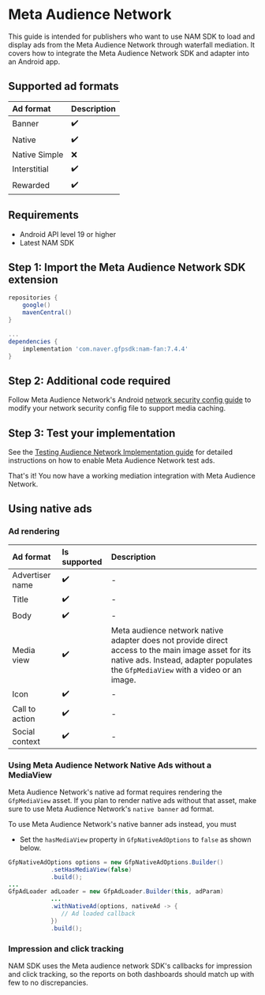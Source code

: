 # Meta Audience Network

This guide is intended for publishers who want to use NAM SDK to load and display ads from the Meta Audience Network through waterfall mediation.
It covers how to integrate the Meta Audience Network SDK and adapter into an Android app.

## Supported ad formats 

| Ad format     | Description |
|:--------------|:------------|
| Banner        | ✔️          |
| Native        | ✔️          |
| Native Simple | ❌          |
| Interstitial  | ✔️          |
| Rewarded      | ✔️          |

## Requirements 

- Android API level 19 or higher
- Latest NAM SDK

## Step 1: Import the Meta Audience Network SDK extension

```gradle
repositories {
    google()
    mavenCentral()
}

...
dependencies {
    implementation 'com.naver.gfpsdk:nam-fan:7.4.4'  
}
```

## Step 2: Additional code required 

Follow Meta Audience Network's Android [network security config guide](https://developers.facebook.com/docs/audience-network/android-network-security-config) to modify your network security config file to support media caching.

## Step 3: Test your implementation

See the [Testing Audience Network Implementation guide](https://developers.facebook.com/docs/audience-network/setting-up/testing/platform) for detailed instructions on how to enable Meta Audience Network test ads.

That's it! You now have a working mediation integration with Meta Audience Network.

## Using native ads

### Ad rendering 

| Ad format         | Is supported | Description                                                                                                                                                                             |
|:------------------|:-------------|:----------------------------------------------------------------------------------------------------------------------------------------------------------------------------------------|
| Advertiser name   | ✔️           | -                                                                                                                                                                                       |
| Title             | ✔️           | -                                                                                                                                                                                       |
| Body              | ✔️           | -                                                                                                                                                                                       |
| Media view        | ✔️           | Meta audience network native adapter does not provide direct access to the main image asset for its native ads. Instead, adapter populates the `GfpMediaView` with a video or an image. |
| Icon              | ✔️           | -                                                                                                                                                                                       |
| Call to action    | ✔️           | -                                                                                                                                                                                       |
| Social context    | ✔️           | -                                                                                                                                                                                       |

### Using Meta Audience Network Native Ads without a MediaView

Meta Audience Network's native ad format requires rendering the `GfpMediaView` asset. 
If you plan to render native ads without that asset, make sure to use Meta Audience Network's `native banner` ad format.

To use Meta Audience Network's native banner ads instead, you must

- Set the `hasMediaView` property in `GfpNativeAdOptions` to `false` as shown below.

```java 
GfpNativeAdOptions options = new GfpNativeAdOptions.Builder()
            .setHasMediaView(false)
            .build();
... 
GfpAdLoader adLoader = new GfpAdLoader.Builder(this, adParam)
            ...
            .withNativeAd(options, nativeAd -> {
               // Ad loaded callback 
            })
            .build();
```

### Impression and click tracking

NAM SDK uses the Meta audience network SDK's callbacks for impression and click tracking, so the reports on both dashboards should match up with few to no discrepancies.